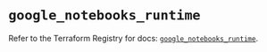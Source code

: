 # `google_notebooks_runtime`

Refer to the Terraform Registry for docs: [`google_notebooks_runtime`](https://registry.terraform.io/providers/hashicorp/google-beta/5.43.0/docs/resources/google_notebooks_runtime).
